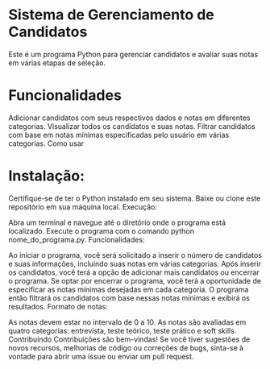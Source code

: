 # Sistema de Gerenciamento de Candidatos
Este é um programa Python para gerenciar candidatos e avaliar suas notas em várias etapas de seleção.

# Funcionalidades
Adicionar candidatos com seus respectivos dados e notas em diferentes categorias.
Visualizar todos os candidatos e suas notas.
Filtrar candidatos com base em notas mínimas especificadas pelo usuário em várias categorias.
Como usar
# Instalação:

Certifique-se de ter o Python instalado em seu sistema.
Baixe ou clone este repositório em sua máquina local.
Execução:

Abra um terminal e navegue até o diretório onde o programa está localizado.
Execute o programa com o comando python nome_do_programa.py.
Funcionalidades:

Ao iniciar o programa, você será solicitado a inserir o número de candidatos e suas informações, incluindo suas notas em várias categorias.
Após inserir os candidatos, você terá a opção de adicionar mais candidatos ou encerrar o programa.
Se optar por encerrar o programa, você terá a oportunidade de especificar as notas mínimas desejadas em cada categoria.
O programa então filtrará os candidatos com base nessas notas mínimas e exibirá os resultados.
Formato de notas:

As notas devem estar no intervalo de 0 a 10.
As notas são avaliadas em quatro categorias: entrevista, teste teórico, teste prático e soft skills.
Contribuindo
Contribuições são bem-vindas! Se você tiver sugestões de novos recursos, melhorias de código ou correções de bugs, sinta-se à vontade para abrir uma issue ou enviar um pull request.
